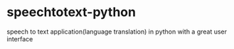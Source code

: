 # speechtotext-python
speech to text application(language translation) in python with a great user interface
